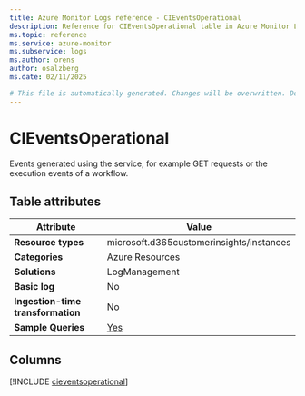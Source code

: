 ```yaml
---
title: Azure Monitor Logs reference - CIEventsOperational
description: Reference for CIEventsOperational table in Azure Monitor Logs.
ms.topic: reference
ms.service: azure-monitor
ms.subservice: logs
ms.author: orens
author: osalzberg
ms.date: 02/11/2025

# This file is automatically generated. Changes will be overwritten. Do not change this file directly.
---
```


# CIEventsOperational

Events generated using the service, for example GET requests or the execution events of a workflow.


## Table attributes

|Attribute|Value|
|---|---|
|**Resource types**|microsoft.d365customerinsights/instances|
|**Categories**|Azure Resources|
|**Solutions**| LogManagement|
|**Basic log**|No|
|**Ingestion-time transformation**|No|
|**Sample Queries**|[Yes](/azure/azure-monitor/reference/queries/cieventsoperational)|



## Columns
  
[!INCLUDE [cieventsoperational](~/reusable-content/ce-skilling/azure/includes/azure-monitor/reference/tables/cieventsoperational-include.md)]
